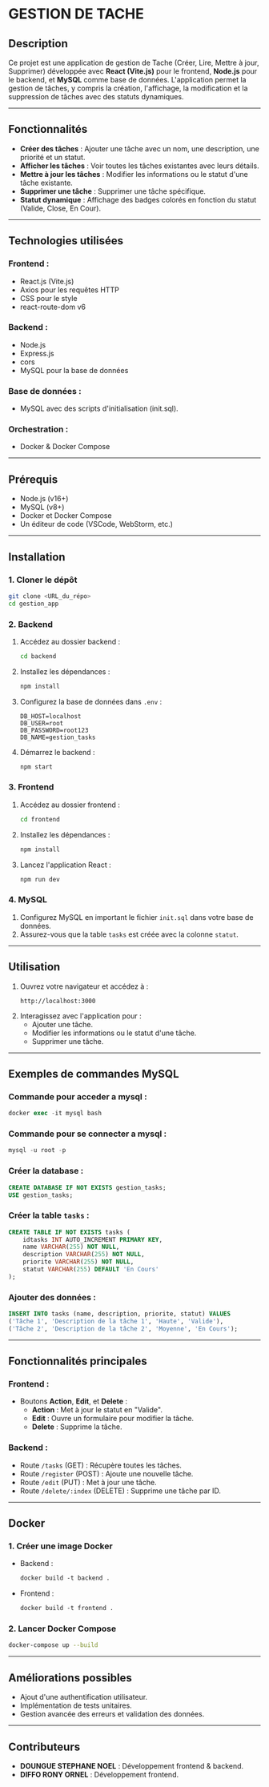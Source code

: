 # **GESTION DE TACHE**

## **Description**
Ce projet est une application de gestion de Tache (Créer, Lire, Mettre à jour, Supprimer) développée avec **React (Vite.js)** pour le frontend, **Node.js** pour le backend, et **MySQL** comme base de données. L'application permet la gestion de tâches, y compris la création, l'affichage, la modification et la suppression de tâches avec des statuts dynamiques.

---

## **Fonctionnalités**
- **Créer des tâches** : Ajouter une tâche avec un nom, une description, une priorité et un statut.
- **Afficher les tâches** : Voir toutes les tâches existantes avec leurs détails.
- **Mettre à jour les tâches** : Modifier les informations ou le statut d'une tâche existante.
- **Supprimer une tâche** : Supprimer une tâche spécifique.
- **Statut dynamique** : Affichage des badges colorés en fonction du statut (Valide, Close, En Cour).

---

## **Technologies utilisées**
### **Frontend :**
- React.js (Vite.js)
- Axios pour les requêtes HTTP
- CSS pour le style
- react-route-dom v6

### **Backend :**
- Node.js
- Express.js
- cors
- MySQL pour la base de données

### **Base de données :**
- MySQL avec des scripts d'initialisation (init.sql).

### **Orchestration :**
- Docker & Docker Compose

---

## **Prérequis**
- Node.js (v16+)
- MySQL (v8+)
- Docker et Docker Compose 
- Un éditeur de code (VSCode, WebStorm, etc.)

---

## **Installation**

### **1. Cloner le dépôt**
```bash
git clone <URL_du_répo>
cd gestion_app
```

### **2. Backend**
1. Accédez au dossier backend :
   ```bash
   cd backend
   ```
2. Installez les dépendances :
   ```bash
   npm install
   ```
3. Configurez la base de données dans `.env` :
   ```plaintext
   DB_HOST=localhost
   DB_USER=root
   DB_PASSWORD=root123
   DB_NAME=gestion_tasks
   ```
4. Démarrez le backend :
   ```bash
   npm start
   ```

### **3. Frontend**
1. Accédez au dossier frontend :
   ```bash
   cd frontend
   ```
2. Installez les dépendances :
   ```bash
   npm install
   ```
3. Lancez l'application React :
   ```bash
   npm run dev
   ```

### **4. MySQL**
1. Configurez MySQL en important le fichier `init.sql` dans votre base de données.
2. Assurez-vous que la table `tasks` est créée avec la colonne `statut`.

---

## **Utilisation**
1. Ouvrez votre navigateur et accédez à :
   ```plaintext
   http://localhost:3000
   ```
2. Interagissez avec l'application pour :
   - Ajouter une tâche.
   - Modifier les informations ou le statut d'une tâche.
   - Supprimer une tâche.

---

## **Exemples de commandes MySQL**

### **Commande pour acceder a mysql :**
```sql 
docker exec -it mysql bash

```

### **Commande pour se connecter a mysql :**
```sql 
mysql -u root -p

```
### **Créer la database :**
```sql 
CREATE DATABASE IF NOT EXISTS gestion_tasks;
USE gestion_tasks;

```


### **Créer la table `tasks` :**
```sql 
CREATE TABLE IF NOT EXISTS tasks (
    idtasks INT AUTO_INCREMENT PRIMARY KEY,
    name VARCHAR(255) NOT NULL,
    description VARCHAR(255) NOT NULL,
    priorite VARCHAR(255) NOT NULL,
    statut VARCHAR(255) DEFAULT 'En Cours'
);
```

### **Ajouter des données :**
```sql
INSERT INTO tasks (name, description, priorite, statut) VALUES
('Tâche 1', 'Description de la tâche 1', 'Haute', 'Valide'),
('Tâche 2', 'Description de la tâche 2', 'Moyenne', 'En Cours');
```

---

## **Fonctionnalités principales**
### **Frontend :**
- Boutons **Action**, **Edit**, et **Delete** :
  - **Action** : Met à jour le statut en "Valide".
  - **Edit** : Ouvre un formulaire pour modifier la tâche.
  - **Delete** : Supprime la tâche.

### **Backend :**
- Route `/tasks` (GET) : Récupère toutes les tâches.
- Route `/register` (POST) : Ajoute une nouvelle tâche.
- Route `/edit` (PUT) : Met à jour une tâche.
- Route `/delete/:index` (DELETE) : Supprime une tâche par ID.

---

## **Docker**

### **1. Créer une image Docker**
- Backend :
   ```dockerfile
   docker build -t backend .
   ```
- Frontend :
   ```dockerfile
   docker build -t frontend .
   ```

### **2. Lancer Docker Compose**
```bash
docker-compose up --build
```

---

## **Améliorations possibles**
- Ajout d'une authentification utilisateur.
- Implémentation de tests unitaires.
- Gestion avancée des erreurs et validation des données.

---

## **Contributeurs**
- **DOUNGUE STEPHANE NOEL** : Développement frontend & backend.
- **DIFFO RONY ORNEL** : Développement frontend.

